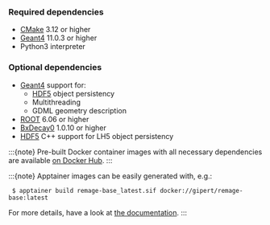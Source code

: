 ### Required dependencies

- [CMake] 3.12 or higher
- [Geant4] 11.0.3 or higher
- Python3 interpreter

### Optional dependencies

- [Geant4] support for:
  - [HDF5] object persistency
  - Multithreading
  - GDML geometry description
- [ROOT] 6.06 or higher
- [BxDecay0] 1.0.10 or higher
- [HDF5] C++ support for LH5 object persistency

:::{note} Pre-built Docker container images with all necessary dependencies are
available [on Docker Hub](https://hub.docker.com/r/gipert/remage-base).
:::

:::{note} Apptainer images can be easily generated with, e.g.:

```console
 $ apptainer build remage-base_latest.sif docker://gipert/remage-base:latest
```

For more details, have a look at
[the documentation](https://apptainer.org/docs/user/main/build_a_container.html).
:::

[CMake]: https://cmake.org
[BxDecay0]: https://github.com/BxCppDev/bxdecay0
[Geant4]: https://geant4.web.cern.ch
[HDF5]: https://www.hdfgroup.org/solutions/hdf5
[ROOT]: https://root.cern.ch

